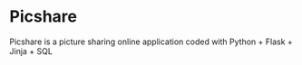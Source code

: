 # Picshare
Picshare is a picture sharing online application coded with Python + Flask + Jinja + SQL
